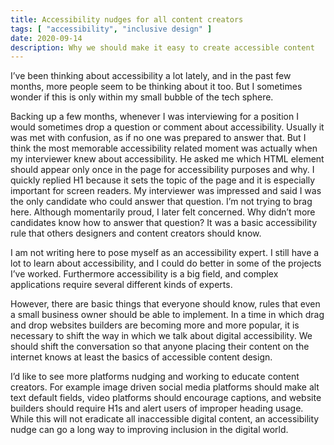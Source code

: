 ```yaml
---
title: Accessibility nudges for all content creators
tags: [ "accessibility", "inclusive design" ]
date: 2020-09-14
description: Why we should make it easy to create accessible content
---
```

I’ve been thinking about accessibility a lot lately, and  in the past few months, more people seem to be thinking about it too. But I sometimes wonder if this is only within my small bubble of the tech sphere. 

Backing up a few months, whenever I was interviewing for a position I would sometimes drop a question or comment about accessibility. Usually it was met with confusion, as if no one was prepared to answer that. But I think the most memorable accessibility related moment was actually when my interviewer knew about accessibility. He asked me which HTML element should appear only once in the page for accessibility purposes and why. I quickly replied H1 because it sets the topic of the page and it is especially important for screen readers. My interviewer was impressed and said I was the only candidate who could answer that question.  I’m not trying to brag here. Although momentarily proud, I later felt concerned. Why didn’t more candidates know how to answer that question? It was a basic accessibility rule that others designers and content creators should know.

I am not writing here to pose myself as an accessibility expert. I still have a lot to learn about accessibility, and I could do better in some of the projects I’ve worked. Furthermore accessibility is a big field, and complex applications require several different kinds of experts. 

However, there are basic things that everyone should know, rules that even a small business owner should be able to implement. In a time in which drag and drop websites builders are becoming more and more popular, it is necessary to shift the way in which we talk about digital accessibility.  We should shift the conversation so that anyone placing their content on the internet knows at least the basics of accessible content design.

I’d like to see more platforms nudging and working to educate content creators. For example image driven social media platforms should make alt text default fields, video platforms should encourage captions, and website builders should require H1s and alert users of improper heading usage.  While this will not eradicate all inaccessible digital content, an accessibility nudge can go a long way to improving inclusion in the digital world.